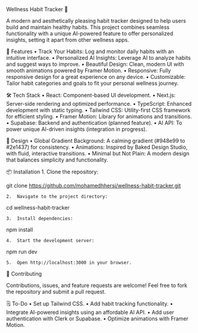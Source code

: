 Wellness Habit Tracker 🌟

A modern and aesthetically pleasing habit tracker designed to help users build and maintain healthy habits. This project combines seamless functionality with a unique AI-powered feature to offer personalized insights, setting it apart from other wellness apps.

🚀 Features
	•	Track Your Habits: Log and monitor daily habits with an intuitive interface.
	•	Personalized AI Insights: Leverage AI to analyze habits and suggest ways to improve.
	•	Beautiful Design: Clean, modern UI with smooth animations powered by Framer Motion.
	•	Responsive: Fully responsive design for a great experience on any device.
	•	Customizable: Tailor habit categories and goals to fit your personal wellness journey.

🛠️ Tech Stack
	•	React: Component-based UI development.
	•	Next.js: Server-side rendering and optimized performance.
	•	TypeScript: Enhanced development with static typing.
	•	Tailwind CSS: Utility-first CSS framework for efficient styling.
	•	Framer Motion: Library for animations and transitions.
	•	Supabase: Backend and authentication (planned feature).
	•	AI API: To power unique AI-driven insights (integration in progress).

🎨 Design
	•	Global Gradient Background: A calming gradient (#948e99 to #2e1437) for consistency.
	•	Animations: Inspired by Baked Design Studio, with fluid, interactive transitions.
	•	Minimal but Not Plain: A modern design that balances simplicity and functionality.

📦 Installation
	1.	Clone the repository:

git clone https://github.com/mohamedhhersi/wellness-habit-tracker.git


	2.	Navigate to the project directory:

cd wellness-habit-tracker


	3.	Install dependencies:

npm install


	4.	Start the development server:

npm run dev


	5.	Open http://localhost:3000 in your browser.

🤝 Contributing

Contributions, issues, and feature requests are welcome! Feel free to fork the repository and submit a pull request.

🗒️ To-Do
	•	Set up Tailwind CSS.
	•	Add habit tracking functionality.
	•	Integrate AI-powered insights using an affordable AI API.
	•	Add user authentication with Clerk or Supabase.
	•	Optimize animations with Framer Motion.



